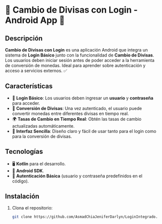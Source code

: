 # 🔐 Cambio de Divisas con Login - Android App 💱

## Descripción

**Cambio de Divisas con Login** es una aplicación Android que integra un sistema de **Login Básico** junto con la funcionalidad de **Cambio de Divisas**. Los usuarios deben iniciar sesión antes de poder acceder a la herramienta de conversión de monedas. Ideal para aprender sobre autenticación y acceso a servicios externos. ✅

## Características

- 🔑 **Login Básico**: Los usuarios deben ingresar un **usuario** y **contraseña** para acceder.
- 💱 **Conversión de Divisas**: Una vez autenticado, el usuario puede convertir monedas entre diferentes divisas en tiempo real.
- 🌍 **Tasas de Cambio en Tiempo Real**: Obtén las tasas de cambio actualizadas automáticamente.
- 📱 **Interfaz Sencilla**: Diseño claro y fácil de usar tanto para el login como para la conversión de divisas.

## Tecnologías

- 🖥 **Kotlin** para el desarrollo.
- 📱 **Android SDK**.
- 💾 **Autenticación Básica** (usuario y contraseña predefinidos en el código).

## Instalación

1. Clona el repositorio:

   ```bash
   git clone https://github.com/AsmadChiaJeniferDarlyn/LoginIntegrado.git
